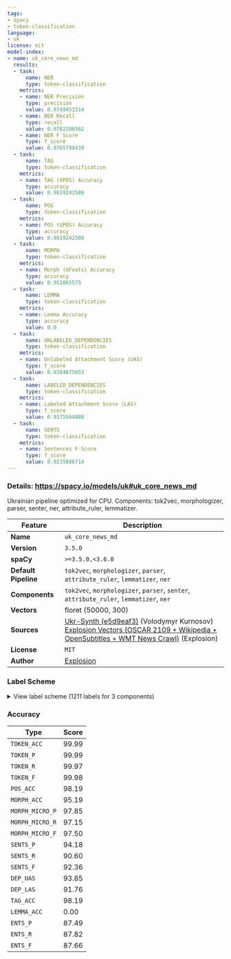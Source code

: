 ```yaml
---
tags:
- spacy
- token-classification
language:
- uk
license: mit
model-index:
- name: uk_core_news_md
  results:
  - task:
      name: NER
      type: token-classification
    metrics:
    - name: NER Precision
      type: precision
      value: 0.8749451514
    - name: NER Recall
      type: recall
      value: 0.8782206562
    - name: NER F Score
      type: f_score
      value: 0.8765798439
  - task:
      name: TAG
      type: token-classification
    metrics:
    - name: TAG (XPOS) Accuracy
      type: accuracy
      value: 0.9819242508
  - task:
      name: POS
      type: token-classification
    metrics:
    - name: POS (UPOS) Accuracy
      type: accuracy
      value: 0.9819242508
  - task:
      name: MORPH
      type: token-classification
    metrics:
    - name: Morph (UFeats) Accuracy
      type: accuracy
      value: 0.951865575
  - task:
      name: LEMMA
      type: token-classification
    metrics:
    - name: Lemma Accuracy
      type: accuracy
      value: 0.0
  - task:
      name: UNLABELED_DEPENDENCIES
      type: token-classification
    metrics:
    - name: Unlabeled Attachment Score (UAS)
      type: f_score
      value: 0.9384875653
  - task:
      name: LABELED_DEPENDENCIES
      type: token-classification
    metrics:
    - name: Labeled Attachment Score (LAS)
      type: f_score
      value: 0.9175564886
  - task:
      name: SENTS
      type: token-classification
    metrics:
    - name: Sentences F-Score
      type: f_score
      value: 0.9235886714
---
```

### Details: https://spacy.io/models/uk#uk_core_news_md

Ukrainian pipeline optimized for CPU. Components: tok2vec, morphologizer, parser, senter, ner, attribute_ruler, lemmatizer.

| Feature | Description |
| --- | --- |
| **Name** | `uk_core_news_md` |
| **Version** | `3.5.0` |
| **spaCy** | `>=3.5.0,<3.6.0` |
| **Default Pipeline** | `tok2vec`, `morphologizer`, `parser`, `attribute_ruler`, `lemmatizer`, `ner` |
| **Components** | `tok2vec`, `morphologizer`, `parser`, `senter`, `attribute_ruler`, `lemmatizer`, `ner` |
| **Vectors** | floret (50000, 300) |
| **Sources** | [Ukr-Synth (e5d9eaf3)](https://huggingface.co/datasets/ukr-models/Ukr-Synth) (Volodymyr Kurnosov)<br />[Explosion Vectors (OSCAR 2109 + Wikipedia + OpenSubtitles + WMT News Crawl)](https://github.com/explosion/spacy-vectors-builder) (Explosion) |
| **License** | `MIT` |
| **Author** | [Explosion](https://explosion.ai) |

### Label Scheme

<details>

<summary>View label scheme (1211 labels for 3 components)</summary>

| Component | Labels |
| --- | --- |
| **`morphologizer`** | `POS=CCONJ`, `Degree=Cmp\|POS=ADV`, `Aspect=Imp\|Mood=Ind\|Number=Plur\|POS=VERB\|Person=3\|Tense=Pres\|VerbForm=Fin`, `Animacy=Inan\|Case=Nom\|Gender=Fem\|Number=Plur\|POS=NOUN`, `Animacy=Inan\|Case=Gen\|Gender=Masc\|Number=Sing\|POS=NOUN`, `Animacy=Inan\|Case=Ins\|Gender=Fem\|Number=Sing\|POS=NOUN`, `POS=PUNCT`, `Case=Gen\|Number=Plur\|POS=DET\|PronType=Dem`, `Animacy=Inan\|Case=Gen\|Gender=Fem\|Number=Plur\|POS=NOUN`, `POS=ADV\|PronType=Rel`, `POS=PART`, `Aspect=Imp\|Mood=Ind\|Number=Plur\|POS=VERB\|Tense=Past\|VerbForm=Fin`, `Aspect=Imp\|POS=VERB\|VerbForm=Inf`, `Animacy=Inan\|Case=Nom\|Gender=Masc\|Number=Plur\|POS=NOUN`, `Animacy=Anim\|Case=Nom\|Gender=Masc\|Number=Plur\|POS=NOUN`, `Animacy=Inan\|Case=Acc\|Gender=Masc\|Number=Plur\|POS=NOUN`, `Case=Loc\|POS=ADP`, `Case=Loc\|Gender=Masc\|Number=Sing\|POS=ADJ`, `Animacy=Inan\|Case=Loc\|Gender=Masc\|Number=Sing\|POS=NOUN`, `Animacy=Anim\|Case=Nom\|Gender=Masc\|Number=Sing\|POS=NOUN`, `Animacy=Anim\|Case=Nom\|Gender=Masc\|NameType=Giv\|Number=Sing\|POS=PROPN`, `Animacy=Anim\|Case=Nom\|Gender=Masc\|NameType=Sur\|Number=Sing\|POS=PROPN`, `POS=ADV`, `Aspect=Imp\|Gender=Masc\|Mood=Ind\|Number=Sing\|POS=VERB\|Tense=Past\|VerbForm=Fin`, `Animacy=Inan\|Case=Loc\|Gender=Masc\|Number=Plur\|POS=NOUN`, `Case=Gen\|POS=ADP`, `Animacy=Inan\|Case=Gen\|Gender=Neut\|Number=Sing\|POS=PRON\|PronType=Dem`, `Case=Loc\|Gender=Masc\|NumType=Ord\|Number=Sing\|POS=ADJ\|Uninflect=Yes`, `Abbr=Yes\|Animacy=Inan\|Case=Loc\|Gender=Masc\|Number=Sing\|POS=NOUN\|Uninflect=Yes`, `Case=Nom\|NumType=Card\|POS=DET\|PronType=Ind`, `Animacy=Anim\|Case=Gen\|Gender=Masc\|Number=Plur\|POS=NOUN`, `Animacy=Inan\|Case=Acc\|Gender=Neut\|Number=Sing\|POS=NOUN`, `Case=Gen\|Number=Plur\|POS=ADJ`, `Animacy=Inan\|Case=Gen\|Gender=Neut\|Number=Plur\|POS=NOUN`, `Case=Loc\|Number=Plur\|POS=ADJ`, `POS=SCONJ`, `Aspect=Imp\|Mood=Ind\|Number=Sing\|POS=VERB\|Person=3\|Tense=Pres\|VerbForm=Fin`, `Aspect=Perf\|POS=VERB\|VerbForm=Inf`, `Degree=Pos\|POS=ADV`, `Aspect=Imp\|Mood=Ind\|Number=Sing\|POS=VERB\|Person=1\|Tense=Pres\|VerbForm=Fin`, `Animacy=Anim\|Case=Nom\|Number=Plur\|POS=PRON\|Person=2\|PronType=Prs`, `Aspect=Perf\|Mood=Ind\|Number=Plur\|POS=VERB\|Person=2\|Tense=Fut\|VerbForm=Fin`, `Animacy=Inan\|Case=Acc\|Gender=Masc\|Number=Sing\|POS=DET\|Poss=Yes\|PronType=Prs\|Reflex=Yes`, `Animacy=Inan\|Case=Acc\|Gender=Masc\|Number=Sing\|POS=NOUN`, `Case=Loc\|Gender=Neut\|Number=Sing\|POS=DET\|PronType=Dem`, `Animacy=Inan\|Case=Loc\|Gender=Neut\|Number=Sing\|POS=NOUN`, `Animacy=Inan\|Case=Acc\|Gender=Masc\|Number=Sing\|POS=DET\|PronType=Dem`, `Animacy=Inan\|Case=Acc\|Degree=Pos\|Gender=Masc\|Number=Sing\|POS=ADJ`, `Animacy=Inan\|Case=Acc\|Gender=Masc\|Number=Sing\|POS=ADJ`, `Aspect=Perf\|Mood=Ind\|POS=VERB\|Person=0\|VerbForm=Fin`, `Case=Gen\|Gender=Masc\|NumType=Ord\|Number=Sing\|POS=ADJ\|Uninflect=Yes`, `Animacy=Inan\|Case=Loc\|Gender=Fem\|Number=Sing\|POS=PROPN`, `Aspect=Imp\|Mood=Ind\|Number=Plur\|POS=VERB\|Person=1\|Tense=Pres\|VerbForm=Fin`, `Animacy=Anim\|Case=Acc\|Number=Plur\|POS=DET\|PronType=Tot`, `POS=PART\|Polarity=Neg`, `Animacy=Inan\|Case=Gen\|Gender=Neut\|Number=Plur\|POS=NOUN\|Uninflect=Yes`, `Animacy=Inan\|Case=Gen\|Gender=Fem\|Number=Sing\|POS=NOUN`, `POS=PUNCT\|PunctType=Quot`, `POS=PUNCT\|PunctType=Dash`, `Aspect=Perf\|Gender=Masc\|Mood=Ind\|Number=Sing\|POS=VERB\|Tense=Past\|VerbForm=Fin`, `POS=ADV\|PronType=Dem`, `Animacy=Inan\|Case=Nom\|Gender=Fem\|Number=Sing\|POS=NOUN`, `Animacy=Inan\|Case=Gen\|Gender=Fem\|Number=Sing\|POS=PROPN`, `Case=Acc\|POS=ADP`, `Animacy=Inan\|Case=Acc\|Gender=Fem\|Number=Sing\|POS=NOUN`, `Case=Gen\|Gender=Masc\|Number=Sing\|POS=DET\|PronType=Ind`, `Aspect=Perf\|Case=Gen\|Gender=Masc\|Number=Sing\|POS=ADJ\|VerbForm=Part\|Voice=Pass`, `Animacy=Inan\|Case=Gen\|Gender=Neut\|Number=Sing\|POS=NOUN`, `Foreign=Yes\|POS=X`, `Aspect=Perf\|Mood=Ind\|Number=Plur\|POS=VERB\|Tense=Past\|VerbForm=Fin`, `Case=Ins\|POS=ADP`, `Animacy=Inan\|Case=Ins\|Gender=Fem\|Number=Plur\|POS=NOUN`, `Animacy=Inan\|Case=Acc\|Gender=Neut\|Number=Sing\|POS=PRON\|PronType=Dem`, `Case=Nom\|Number=Plur\|POS=ADJ`, `Animacy=Anim\|Case=Nom\|Gender=Fem\|Number=Plur\|POS=NOUN`, `Abbr=Yes\|Animacy=Inan\|Case=Gen\|Gender=Neut\|Number=Sing\|POS=NOUN\|Uninflect=Yes`, `Animacy=Inan\|Case=Nom\|Gender=Masc\|Number=Sing\|POS=NOUN`, `Animacy=Inan\|Case=Nom\|Gender=Fem\|Number=Sing\|POS=PROPN`, `Animacy=Inan\|Case=Acc\|Number=Ptan\|POS=NOUN`, `Case=Nom\|Number=Plur\|POS=DET\|PronType=Rel`, `Case=Ins\|Number=Plur\|POS=PRON\|Person=3\|PronType=Prs`, `Aspect=Imp\|Mood=Ind\|Number=Plur\|POS=AUX\|Tense=Past\|VerbForm=Fin`, `Aspect=Perf\|Case=Nom\|Number=Plur\|POS=ADJ\|VerbForm=Part\|Voice=Pass`, `Aspect=Perf\|Case=Nom\|Gender=Masc\|Number=Sing\|POS=ADJ\|VerbForm=Part\|Voice=Pass`, `Case=Nom\|Number=Plur\|POS=DET\|Person=3\|Poss=Yes\|PronType=Prs\|Uninflect=Yes`, `Animacy=Inan\|Case=Nom\|Gender=Neut\|Number=Plur\|POS=NOUN`, `Aspect=Imp\|Gender=Masc\|Mood=Ind\|Number=Sing\|POS=AUX\|Tense=Past\|VerbForm=Fin`, `Case=Ins\|Degree=Pos\|Gender=Masc\|Number=Sing\|POS=ADJ`, `Animacy=Inan\|Case=Dat\|POS=PRON\|PronType=Neg`, `Case=Nom\|Degree=Pos\|Number=Plur\|POS=ADJ`, `Animacy=Anim\|Case=Acc\|Gender=Masc\|Number=Plur\|POS=NOUN`, `POS=SPACE`, `Case=Nom\|Gender=Fem\|Number=Sing\|POS=DET\|PronType=Tot`, `Case=Ins\|Gender=Fem\|Number=Sing\|POS=ADJ`, `Animacy=Inan\|Case=Ins\|Gender=Masc\|Number=Sing\|POS=NOUN`, `Animacy=Inan\|Case=Nom\|Gender=Neut\|Number=Sing\|POS=PRON\|PronType=Dem`, `Case=Nom\|Gender=Masc\|Number=Sing\|POS=ADJ`, `Case=Gen\|Degree=Pos\|Number=Plur\|POS=ADJ`, `Aspect=Perf\|Mood=Ind\|Number=Sing\|POS=VERB\|Person=3\|Tense=Fut\|VerbForm=Fin`, `Case=Ins\|Gender=Masc\|Number=Sing\|POS=ADJ`, `Aspect=Perf\|POS=VERB\|Tense=Past\|VerbForm=Conv`, `Animacy=Inan\|Case=Acc\|Gender=Fem\|Number=Plur\|POS=NOUN`, `Aspect=Imp\|Case=Gen\|Gender=Neut\|Number=Sing\|POS=ADJ\|VerbForm=Part\|Voice=Pass`, `Aspect=Perf\|Mood=Ind\|Number=Plur\|POS=VERB\|Person=3\|Tense=Fut\|VerbForm=Fin`, `Case=Acc\|Degree=Cmp\|Gender=Fem\|Number=Sing\|POS=ADJ`, `Animacy=Inan\|Case=Loc\|Gender=Fem\|Number=Sing\|POS=NOUN`, `Animacy=Inan\|Case=Acc\|Degree=Pos\|Number=Plur\|POS=ADJ`, `Case=Loc\|Degree=Pos\|Gender=Fem\|Number=Sing\|POS=ADJ`, `Animacy=Anim\|Case=Gen\|Number=Plur\|POS=PRON\|Person=2\|PronType=Prs`, `Case=Nom\|NumType=Card\|POS=DET\|PronType=Dem`, `Animacy=Anim\|Case=Gen\|Number=Ptan\|POS=NOUN`, `Animacy=Inan\|Case=Loc\|Gender=Masc\|Number=Sing\|POS=PROPN`, `Case=Gen\|Gender=Masc\|Number=Sing\|POS=ADJ`, `Animacy=Anim\|Case=Acc\|Gender=Fem\|Number=Sing\|POS=NOUN`, `Aspect=Perf\|Case=Gen\|Number=Plur\|POS=ADJ\|VerbForm=Part\|Voice=Pass`, `Case=Nom\|Gender=Fem\|Number=Sing\|POS=PRON\|Person=3\|PronType=Prs`, `Aspect=Perf\|Gender=Fem\|Mood=Ind\|Number=Sing\|POS=VERB\|Tense=Past\|VerbForm=Fin`, `Animacy=Inan\|Case=Gen\|Number=Ptan\|POS=NOUN`, `Abbr=Yes\|Animacy=Anim\|Case=Nom\|Gender=Masc\|NameType=Giv\|Number=Sing\|POS=PROPN\|Uninflect=Yes`, `Abbr=Yes\|Animacy=Anim\|Case=Nom\|Gender=Masc\|NameType=Sur\|Number=Sing\|POS=PROPN\|Uninflect=Yes`, `Animacy=Anim\|Case=Nom\|Gender=Masc\|Number=Sing\|POS=PRON\|PronType=Int`, `Animacy=Inan\|Case=Nom\|Gender=Neut\|Number=Sing\|POS=PRON\|PronType=Int`, `Case=Acc\|Gender=Neut\|Number=Sing\|POS=ADJ`, `Case=Nom\|Gender=Fem\|Number=Sing\|POS=ADJ`, `Animacy=Anim\|Case=Nom\|Number=Plur\|POS=PRON\|Person=1\|PronType=Prs`, `Animacy=Inan\|Case=Acc\|Number=Plur\|POS=ADJ`, `Animacy=Inan\|Case=Nom\|Gender=Masc\|Number=Sing\|POS=PROPN\|Uninflect=Yes`, `Aspect=Perf\|Mood=Ind\|Number=Plur\|POS=VERB\|Person=1\|Tense=Fut\|VerbForm=Fin`, `Case=Gen\|Gender=Fem\|Number=Sing\|POS=ADJ`, `Case=Acc\|Gender=Neut\|NumType=Ord\|Number=Sing\|POS=ADJ\|Uninflect=Yes`, `Animacy=Inan\|Case=Dat\|Gender=Neut\|Number=Sing\|POS=NOUN`, `Case=Nom\|Gender=Fem\|Number=Sing\|POS=DET\|PronType=Rel`, `Animacy=Anim\|Case=Gen\|Gender=Fem\|Number=Sing\|POS=NOUN`, `Aspect=Perf\|Case=Loc\|Degree=Pos\|Gender=Masc\|Number=Sing\|POS=ADJ\|VerbForm=Part\|Voice=Pass`, `Animacy=Anim\|Case=Gen\|Gender=Masc\|Number=Sing\|POS=NOUN`, `Case=Gen\|Degree=Pos\|Gender=Masc\|Number=Sing\|POS=ADJ`, `Case=Nom\|NumType=Card\|POS=NUM\|Uninflect=Yes`, `Case=Nom\|Degree=Pos\|Gender=Neut\|Number=Sing\|POS=ADJ`, `Animacy=Inan\|Case=Nom\|Gender=Neut\|Number=Sing\|POS=NOUN`, `Animacy=Inan\|Case=Acc\|Number=Plur\|POS=DET\|PronType=Tot`, `Case=Ins\|Gender=Masc\|Number=Sing\|POS=DET\|PronType=Dem`, `Animacy=Inan\|Case=Gen\|Gender=Masc\|Number=Sing\|POS=PROPN`, `Abbr=Yes\|Animacy=Inan\|Case=Acc\|Gender=Masc\|Number=Sing\|POS=PROPN\|Uninflect=Yes`, `Animacy=Anim\|Case=Nom\|Gender=Fem\|Number=Sing\|POS=NOUN`, `Animacy=Anim\|Case=Nom\|Gender=Fem\|NameType=Giv\|Number=Sing\|POS=PROPN`, `Animacy=Anim\|Case=Nom\|Gender=Fem\|NameType=Sur\|Number=Sing\|POS=PROPN`, `Animacy=Anim\|Case=Dat\|Gender=Masc\|Number=Sing\|POS=NOUN`, `Animacy=Anim\|Case=Acc\|Gender=Fem\|NameType=Giv\|Number=Sing\|POS=PROPN`, `Animacy=Anim\|Case=Acc\|Gender=Fem\|NameType=Sur\|Number=Sing\|POS=PROPN`, `Case=Acc\|Gender=Masc\|Number=Sing\|POS=DET\|Person=3\|Poss=Yes\|PronType=Prs\|Uninflect=Yes`, `Animacy=Anim\|Case=Nom\|Number=Sing\|POS=PRON\|Person=1\|PronType=Prs`, `Animacy=Inan\|Case=Acc\|Gender=Fem\|Number=Sing\|POS=PROPN`, `Case=Acc\|Degree=Pos\|Gender=Fem\|Number=Sing\|POS=ADJ`, `Animacy=Anim\|Case=Ins\|Gender=Masc\|Number=Sing\|POS=NOUN`, `Animacy=Inan\|Case=Gen\|Gender=Masc\|Number=Plur\|POS=NOUN`, `Animacy=Inan\|Case=Nom\|Gender=Neut\|Number=Sing\|POS=NOUN\|Uninflect=Yes`, `Animacy=Inan\|Case=Gen\|Gender=Neut\|Number=Sing\|POS=NOUN\|Uninflect=Yes`, `Case=Loc\|Number=Plur\|POS=DET\|PronType=Ind`, `Animacy=Inan\|Case=Loc\|Gender=Neut\|Number=Sing\|POS=NOUN\|Uninflect=Yes`, `Animacy=Inan\|Case=Loc\|Gender=Fem\|Number=Plur\|POS=NOUN`, `Case=Ins\|Number=Plur\|POS=ADJ`, `Case=Gen\|NumType=Card\|POS=NUM\|Uninflect=Yes`, `Animacy=Anim\|Case=Gen\|Gender=Fem\|Number=Plur\|POS=NOUN`, `Case=Ins\|Gender=Masc\|Number=Sing\|POS=PRON\|Person=3\|PronType=Prs`, `Animacy=Anim\|Case=Dat\|Gender=Fem\|NameType=Giv\|Number=Sing\|POS=PROPN`, `Animacy=Anim\|Case=Nom\|Gender=Fem\|NameType=Sur\|Number=Sing\|POS=PROPN\|Uninflect=Yes`, `Abbr=Yes\|Animacy=Inan\|Case=Nom\|Gender=Neut\|Number=Sing\|POS=PROPN\|Uninflect=Yes`, `Animacy=Anim\|Case=Ins\|Gender=Masc\|Number=Plur\|POS=NOUN`, `Aspect=Perf\|Case=Acc\|Gender=Neut\|Number=Sing\|POS=ADJ\|VerbForm=Part\|Voice=Pass`, `Aspect=Imp\|Mood=Imp\|Number=Plur\|POS=VERB\|Person=2\|VerbForm=Fin`, `Case=Loc\|Gender=Neut\|NumType=Ord\|Number=Sing\|POS=ADJ\|Uninflect=Yes`, `Abbr=Yes\|Animacy=Inan\|Case=Loc\|Gender=Neut\|Number=Sing\|POS=NOUN\|Uninflect=Yes`, `Case=Acc\|NumType=Card\|POS=DET\|PronType=Ind`, `Case=Nom\|Gender=Masc\|Number=Sing\|POS=PRON\|Person=3\|PronType=Prs`, `Abbr=Yes\|Animacy=Inan\|Case=Ins\|Gender=Masc\|Number=Sing\|POS=NOUN\|Uninflect=Yes`, `Animacy=Inan\|Case=Ins\|Gender=Masc\|Number=Plur\|POS=NOUN`, `Case=Ins\|Gender=Masc\|Number=Sing\|POS=DET\|PronType=Tot`, `Case=Nom\|Degree=Pos\|Gender=Fem\|Number=Sing\|POS=ADJ`, `Case=Acc\|NumType=Card\|POS=NUM\|Uninflect=Yes`, `Animacy=Inan\|Case=Acc\|Gender=Fem\|NumType=Card\|Number=Plur\|POS=NOUN`, `Case=Gen\|Degree=Cmp\|Number=Plur\|POS=ADJ`, `Case=Acc\|Gender=Fem\|Number=Sing\|POS=DET\|Person=1\|Poss=Yes\|PronType=Prs`, `Case=Gen\|Number=Plur\|POS=DET\|Person=3\|Poss=Yes\|PronType=Prs`, `Animacy=Inan\|Case=Acc\|Degree=Pos\|Gender=Masc\|NumType=Ord\|Number=Sing\|POS=ADJ`, `Case=Ins\|Gender=Masc\|Number=Sing\|POS=DET\|PronType=Rel`, `Case=Acc\|Gender=Fem\|Number=Sing\|POS=DET\|PronType=Tot`, `Case=Acc\|Gender=Fem\|Number=Sing\|POS=ADJ`, `Case=Nom\|Number=Plur\|POS=DET\|PronType=Dem`, `Animacy=Anim\|Case=Nom\|Gender=Masc\|Number=Sing\|POS=PRON\|PronType=Rel`, `Degree=Abs\|POS=ADV`, `Animacy=Anim\|Case=Acc\|Gender=Masc\|Number=Sing\|POS=NOUN`, `Case=Nom\|Gender=Masc\|Number=Sing\|POS=DET\|PronType=Tot\|Variant=Short`, `Case=Dat\|Gender=Masc\|Number=Sing\|POS=PRON\|Person=3\|PronType=Prs`, `Case=Acc\|Gender=Fem\|Number=Sing\|POS=DET\|PronType=Dem`, `Hyph=Yes\|POS=ADJ\|Variant=Short`, `Case=Nom\|Degree=Sup\|Gender=Fem\|Number=Sing\|POS=ADJ`, `Degree=Sup\|POS=ADV`, `Case=Gen\|Gender=Masc\|Number=Sing\|POS=DET\|PronType=Dem`, `Case=Nom\|Gender=Fem\|Number=Sing\|POS=DET\|PronType=Dem`, `Animacy=Inan\|Case=Ins\|Gender=Neut\|Number=Sing\|POS=PRON\|PronType=Dem`, `Case=Acc\|Gender=Fem\|Number=Sing\|POS=PRON\|Person=3\|PronType=Prs`, `Case=Nom\|Gender=Neut\|Number=Sing\|POS=ADJ`, `Abbr=Yes\|Animacy=Inan\|Case=Nom\|Gender=Masc\|Number=Sing\|POS=PROPN\|Uninflect=Yes`, `Animacy=Inan\|Case=Acc\|Number=Plur\|POS=DET\|PronType=Rel`, `Abbr=Yes\|Animacy=Inan\|Case=Gen\|Gender=Fem\|Number=Sing\|POS=PROPN\|Uninflect=Yes`, `Case=Loc\|Gender=Fem\|Number=Sing\|POS=ADJ`, `Abbr=Yes\|Animacy=Anim\|Case=Ins\|Gender=Fem\|Number=Sing\|POS=PROPN\|Uninflect=Yes`, `Case=Acc\|Gender=Fem\|Number=Sing\|POS=DET\|Poss=Yes\|PronType=Prs\|Reflex=Yes`, `Case=Loc\|Degree=Pos\|Number=Plur\|POS=ADJ`, `Case=Gen\|Degree=Pos\|Gender=Fem\|Number=Sing\|POS=ADJ`, `Abbr=Yes\|Animacy=Inan\|Case=Gen\|Gender=Fem\|Number=Sing\|POS=NOUN\|Uninflect=Yes`, `Animacy=Inan\|Case=Nom\|Gender=Masc\|Number=Sing\|POS=PROPN`, `Animacy=Inan\|Case=Gen\|Number=Ptan\|POS=PROPN`, `Aspect=Imp\|Mood=Ind\|Number=Sing\|POS=VERB\|Person=3\|Polarity=Neg\|Tense=Pres\|VerbForm=Fin`, `Aspect=Imp\|POS=AUX\|VerbForm=Inf`, `Aspect=Imp\|Gender=Neut\|Mood=Ind\|Number=Sing\|POS=VERB\|Tense=Past\|VerbForm=Fin`, `Animacy=Inan\|Case=Nom\|Number=Plur\|POS=PROPN\|Uninflect=Yes`, `Case=Dat\|Gender=Masc\|Number=Sing\|POS=DET\|PronType=Dem`, `Case=Dat\|Degree=Pos\|Gender=Masc\|Number=Sing\|POS=ADJ`, `Animacy=Inan\|Case=Dat\|Gender=Masc\|Number=Sing\|POS=NOUN`, `POS=INTJ`, `Case=Acc\|Gender=Fem\|NumType=Ord\|Number=Sing\|POS=ADJ`, `Aspect=Imp\|Case=Acc\|Gender=Fem\|Number=Sing\|POS=ADJ\|VerbForm=Part\|Voice=Pass`, `Case=Loc\|Gender=Fem\|NumType=Ord\|Number=Sing\|POS=ADJ`, `Aspect=Imp\|Mood=Ind\|Number=Sing\|POS=AUX\|Person=3\|Tense=Fut\|VerbForm=Fin`, `Case=Acc\|Gender=Neut\|Number=Sing\|POS=DET\|PronType=Rel`, `Aspect=Perf\|Gender=Neut\|Mood=Ind\|Number=Sing\|POS=VERB\|Tense=Past\|VerbForm=Fin`, `Case=Dat\|Number=Plur\|POS=ADJ`, `Animacy=Inan\|Case=Dat\|Gender=Fem\|Number=Plur\|POS=NOUN`, `Abbr=Yes\|Animacy=Inan\|Case=Nom\|Gender=Neut\|Number=Sing\|POS=NOUN\|Uninflect=Yes`, `Case=Dat\|Gender=Fem\|Number=Sing\|POS=ADJ`, `Animacy=Inan\|Case=Dat\|Gender=Fem\|Number=Sing\|POS=NOUN`, `Case=Acc\|Number=Plur\|POS=PRON\|Person=3\|PronType=Prs`, `Animacy=Inan\|Case=Gen\|Foreign=Yes\|Gender=Masc\|Number=Sing\|POS=X\|Uninflect=Yes`, `Aspect=Imp\|Gender=Neut\|Mood=Ind\|Number=Sing\|POS=AUX\|Tense=Past\|VerbForm=Fin`, `Case=Acc\|Gender=Fem\|NumType=Card\|POS=NUM\|Uninflect=Yes`, `Animacy=Inan\|Case=Acc\|Gender=Neut\|Number=Plur\|POS=NOUN\|Uninflect=Yes`, `Case=Loc\|NumType=Card\|POS=NUM\|Uninflect=Yes`, `Aspect=Perf\|Case=Loc\|Number=Plur\|POS=ADJ\|VerbForm=Part\|Voice=Pass`, `Animacy=Anim\|Case=Dat\|Gender=Masc\|Number=Plur\|POS=NOUN`, `Animacy=Anim\|Case=Gen\|Number=Plur\|POS=PRON\|Person=1\|PronType=Prs`, `Case=Ins\|Gender=Fem\|Number=Sing\|POS=DET\|PronType=Ind`, `Animacy=Inan\|Case=Gen\|Gender=Neut\|Number=Sing\|POS=PRON\|PronType=Ind`, `Animacy=Inan\|Case=Nom\|Gender=Neut\|Number=Sing\|POS=PRON\|PronType=Rel`, `Animacy=Anim\|Case=Ins\|Number=Plur\|POS=PRON\|Person=1\|PronType=Prs`, `Case=Nom\|Gender=Masc\|Number=Sing\|POS=DET\|PronType=Rel`, `Animacy=Anim\|Case=Dat\|Gender=Fem\|Number=Plur\|POS=NOUN`, `Animacy=Anim\|Case=Gen\|Gender=Masc\|NameType=Giv\|Number=Sing\|POS=PROPN`, `Animacy=Anim\|Case=Gen\|Gender=Masc\|NameType=Sur\|Number=Sing\|POS=PROPN`, `Animacy=Anim\|Case=Acc\|Gender=Masc\|Number=Sing\|POS=DET\|Poss=Yes\|PronType=Prs\|Reflex=Yes`, `Animacy=Anim\|Case=Acc\|Gender=Masc\|NameType=Giv\|Number=Sing\|POS=PROPN`, `Animacy=Anim\|Case=Acc\|Gender=Masc\|NameType=Sur\|Number=Sing\|POS=PROPN`, `Animacy=Inan\|Case=Loc\|Number=Ptan\|POS=NOUN`, `Case=Gen\|Gender=Neut\|NumType=Ord\|Number=Sing\|POS=ADJ\|Uninflect=Yes`, `Case=Nom\|NumType=Card\|POS=NUM`, `POS=SYM`, `Case=Loc\|Gender=Neut\|NumType=Ord\|Number=Sing\|POS=ADJ`, `Case=Ins\|NumType=Card\|POS=NUM\|Uninflect=Yes`, `Case=Loc\|Gender=Masc\|Number=Sing\|POS=DET\|Poss=Yes\|PronType=Prs\|Reflex=Yes`, `Animacy=Inan\|Case=Ins\|Gender=Neut\|Number=Sing\|POS=NOUN`, `Case=Acc\|NumType=Card\|POS=NUM`, `Case=Gen\|Gender=Neut\|Number=Sing\|POS=ADJ`, `Abbr=Yes\|Animacy=Inan\|Case=Nom\|Gender=Fem\|Number=Sing\|POS=NOUN\|Uninflect=Yes`, `Case=Gen\|POS=PRON\|PronType=Prs\|Reflex=Yes`, `Animacy=Inan\|Case=Nom\|Gender=Neut\|Number=Sing\|POS=PRON\|PronType=Tot`, `Aspect=Imp\|Mood=Ind\|Number=Sing\|POS=VERB\|Person=3\|Tense=Fut\|VerbForm=Fin`, `Aspect=Imp\|Mood=Ind\|Number=Plur\|POS=VERB\|Person=1\|Tense=Fut\|VerbForm=Fin`, `Aspect=Perf\|Case=Ins\|Number=Plur\|POS=ADJ\|VerbForm=Part\|Voice=Pass`, `Case=Ins\|Degree=Pos\|Gender=Neut\|Number=Sing\|POS=ADJ`, `Aspect=Imp\|POS=VERB\|Tense=Pres\|VerbForm=Conv`, `Animacy=Inan\|Case=Acc\|Gender=Neut\|Number=Sing\|POS=PRON\|PronType=Tot`, `Abbr=Yes\|Animacy=Inan\|Case=Nom\|Gender=Masc\|Number=Sing\|POS=NOUN\|Uninflect=Yes`, `Abbr=Yes\|Animacy=Inan\|Case=Gen\|Gender=Masc\|Number=Sing\|POS=NOUN\|Uninflect=Yes`, `Case=Dat\|Number=Plur\|POS=PRON\|Person=3\|PronType=Prs`, `Animacy=Inan\|Case=Acc\|Number=Plur\|POS=DET\|Poss=Yes\|PronType=Prs\|Reflex=Yes`, `Animacy=Inan\|Case=Acc\|Gender=Neut\|Number=Plur\|POS=NOUN`, `Animacy=Anim\|Case=Acc\|Gender=Masc\|Number=Sing\|POS=ADJ`, `Case=Ins\|Degree=Pos\|Gender=Fem\|Number=Sing\|POS=ADJ`, `Aspect=Perf\|Mood=Imp\|Number=Plur\|POS=VERB\|Person=2\|VerbForm=Fin`, `Case=Dat\|POS=PRON\|PronType=Prs\|Reflex=Yes`, `Case=Nom\|Gender=Fem\|Number=Sing\|POS=DET\|PronType=Ind`, `Case=Loc\|Gender=Masc\|Number=Sing\|POS=DET\|PronType=Dem`, `Animacy=Inan\|Case=Acc\|Gender=Masc\|NumType=Card\|POS=NUM`, `Animacy=Inan\|Case=Acc\|Gender=Masc\|Number=Sing\|POS=PROPN\|Uninflect=Yes`, `Case=Nom\|Degree=Pos\|Gender=Masc\|NumType=Ord\|Number=Sing\|POS=ADJ`, `Animacy=Anim\|Case=Nom\|Gender=Fem\|NameType=Giv\|Number=Sing\|POS=PROPN\|Uninflect=Yes`, `Case=Gen\|NumType=Card\|POS=NUM`, `Case=Ins\|Number=Plur\|POS=DET\|PronType=Rel`, `Case=Nom\|Gender=Fem\|Number=Sing\|POS=DET\|Person=2\|Poss=Yes\|PronType=Prs`, `Animacy=Anim\|Case=Nom\|Gender=Masc\|NameType=Sur\|Number=Sing\|POS=PROPN\|Uninflect=Yes`, `Animacy=Inan\|Case=Dat\|Gender=Fem\|Number=Sing\|POS=PROPN`, `Case=Nom\|Gender=Fem\|NumType=Ord\|Number=Sing\|POS=ADJ`, `Animacy=Inan\|Case=Nom\|Gender=Fem\|Number=Sing\|POS=PROPN\|Uninflect=Yes`, `Case=Loc\|Gender=Masc\|Number=Sing\|POS=DET\|PronType=Prs\|Reflex=Yes`, `Animacy=Inan\|Case=Ins\|Gender=Fem\|Number=Sing\|POS=PROPN`, `Case=Ins\|Gender=Fem\|Number=Sing\|POS=DET\|Poss=Yes\|PronType=Prs\|Reflex=Yes`, `Case=Gen\|Number=Plur\|POS=DET\|PronType=Tot`, `Animacy=Anim\|Case=Acc\|Gender=Fem\|Number=Plur\|POS=NOUN`, `Case=Gen\|Number=Plur\|POS=PRON\|Person=3\|PronType=Prs`, `Case=Gen\|Number=Plur\|POS=DET\|PronType=Prs\|Reflex=Yes`, `Case=Dat\|Gender=Masc\|Number=Sing\|POS=DET\|PronType=Tot`, `Aspect=Imp\|Mood=Ind\|Number=Plur\|POS=VERB\|Person=2\|Tense=Pres\|VerbForm=Fin`, `Case=Gen\|Gender=Fem\|Number=Sing\|POS=DET\|PronType=Rel`, `Aspect=Perf\|Case=Ins\|Gender=Masc\|Number=Sing\|POS=ADJ\|VerbForm=Part\|Voice=Pass`, `Aspect=Imp\|Mood=Ind\|Number=Sing\|POS=VERB\|Person=1\|Tense=Fut\|VerbForm=Fin`, `Animacy=Inan\|Case=Acc\|Gender=Neut\|Number=Sing\|POS=NOUN\|Uninflect=Yes`, `Animacy=Anim\|Case=Gen\|Gender=Masc\|NameType=Sur\|Number=Sing\|POS=PROPN\|Uninflect=Yes`, `Animacy=Anim\|Case=Gen\|Gender=Fem\|NameType=Sur\|Number=Sing\|POS=PROPN\|Uninflect=Yes`, `Case=Acc\|Gender=Fem\|Number=Sing\|POS=DET\|PronType=Rel`, `Aspect=Perf\|Case=Nom\|Gender=Neut\|Number=Sing\|POS=ADJ\|VerbForm=Part\|Voice=Pass`, `Case=Nom\|Gender=Neut\|Number=Sing\|POS=DET\|Person=1\|Poss=Yes\|PronType=Prs`, `Case=Gen\|Gender=Neut\|Number=Sing\|POS=DET\|PronType=Dem`, `Animacy=Inan\|Case=Ins\|Gender=Neut\|Number=Plur\|POS=NOUN`, `Animacy=Anim\|Case=Acc\|Number=Plur\|POS=DET\|PronType=Rel`, `Case=Loc\|Number=Plur\|POS=DET\|Poss=Yes\|PronType=Prs\|Reflex=Yes`, `Case=Ins\|Number=Plur\|POS=DET\|Person=3\|Poss=Yes\|PronType=Prs\|Uninflect=Yes`, `Case=Acc\|Degree=Pos\|Gender=Neut\|Number=Sing\|POS=ADJ`, `Case=Acc\|Gender=Masc\|Number=Sing\|POS=PRON\|Person=3\|PronType=Prs`, `Animacy=Anim\|Case=Dat\|Number=Plur\|POS=PRON\|Person=2\|PronType=Prs`, `Abbr=Yes\|Animacy=Inan\|Case=Acc\|Gender=Neut\|Number=Sing\|POS=NOUN\|Uninflect=Yes`, `Animacy=Anim\|Case=Gen\|Gender=Fem\|NameType=Giv\|Number=Sing\|POS=PROPN`, `Hyph=Yes\|POS=ADJ`, `POS=ADV\|PronType=Ind`, `Case=Nom\|Gender=Masc\|Number=Sing\|POS=DET\|PronType=Prs\|Reflex=Yes`, `Case=Gen\|Gender=Fem\|NumType=Ord\|Number=Sing\|POS=ADJ`, `Animacy=Anim\|Case=Voc\|Gender=Fem\|NameType=Giv\|Number=Sing\|POS=PROPN`, `Abbr=Yes\|Animacy=Inan\|Case=Gen\|Gender=Fem\|NumType=Card\|Number=Plur\|POS=NOUN\|Uninflect=Yes`, `Abbr=Yes\|Animacy=Inan\|Case=Gen\|Gender=Fem\|Number=Plur\|POS=NOUN\|Uninflect=Yes`, `Animacy=Inan\|Case=Gen\|Gender=Fem\|NumType=Card\|Number=Sing\|POS=NOUN`, `Aspect=Imp\|Mood=Ind\|Number=Plur\|POS=AUX\|Person=3\|Tense=Pres\|VerbForm=Fin`, `Case=Nom\|Number=Plur\|POS=DET\|PronType=Ind`, `Case=Nom\|Degree=Cmp\|Number=Plur\|POS=ADJ`, `POS=ADV\|PronType=Neg`, `Case=Nom\|Number=Plur\|POS=DET\|PronType=Tot`, `Case=Gen\|Number=Plur\|POS=DET\|PronType=Rel`, `Animacy=Anim\|Case=Dat\|Number=Plur\|POS=PRON\|Person=1\|PronType=Prs`, `Animacy=Anim\|Case=Acc\|Number=Plur\|POS=DET\|PronType=Dem`, `Case=Nom\|Degree=Pos\|Gender=Masc\|Number=Sing\|POS=ADJ`, `Case=Ins\|Number=Plur\|POS=DET\|PronType=Tot`, `Case=Ins\|Degree=Pos\|Number=Plur\|POS=ADJ`, `Case=Loc\|Gender=Fem\|Number=Sing\|POS=PRON\|Person=3\|PronType=Prs`, `Aspect=Imp\|Mood=Ind\|Number=Sing\|POS=AUX\|Person=3\|Tense=Pres\|VerbForm=Fin`, `Case=Nom\|Number=Plur\|POS=PRON\|Person=3\|PronType=Prs`, `Animacy=Inan\|Case=Acc\|Gender=Neut\|Number=Sing\|POS=PRON\|PronType=Ind`, `Case=Nom\|Gender=Masc\|Number=Sing\|POS=ADJ\|Variant=Short`, `Animacy=Inan\|Case=Gen\|Gender=Masc\|Number=Plur\|POS=NOUN\|Uninflect=Yes`, `Abbr=Yes\|Animacy=Inan\|Case=Gen\|Gender=Masc\|NumType=Card\|Number=Plur\|POS=NOUN\|Uninflect=Yes`, `Case=Nom\|Gender=Masc\|Number=Sing\|POS=DET\|PronType=Ind`, `Case=Loc\|Gender=Masc\|Number=Sing\|POS=DET\|PronType=Rel`, `Animacy=Inan\|Case=Loc\|Gender=Neut\|Number=Sing\|POS=PROPN`, `Abbr=Yes\|Animacy=Inan\|Case=Gen\|Gender=Neut\|Number=Sing\|POS=PROPN\|Uninflect=Yes`, `Animacy=Anim\|Case=Acc\|Number=Plur\|POS=ADJ`, `Case=Gen\|Gender=Fem\|Number=Sing\|POS=DET\|PronType=Tot`, `Case=Ins\|Gender=Masc\|Number=Sing\|POS=DET\|PronType=Ind`, `Aspect=Imp\|Gender=Fem\|Mood=Ind\|Number=Sing\|POS=VERB\|Tense=Past\|VerbForm=Fin`, `Animacy=Anim\|Case=Gen\|Number=Sing\|POS=PRON\|Person=1\|PronType=Prs`, `Case=Loc\|Degree=Pos\|Gender=Masc\|Number=Sing\|POS=ADJ`, `Case=Gen\|Gender=Neut\|Number=Sing\|POS=DET\|Person=1\|Poss=Yes\|PronType=Prs`, `POS=PART\|PartType=Conseq`, `Animacy=Inan\|Case=Acc\|Gender=Masc\|Number=Sing\|POS=DET\|PronType=Prs\|Reflex=Yes`, `Case=Nom\|Degree=Cmp\|Gender=Masc\|Number=Sing\|POS=ADJ`, `Animacy=Anim\|Case=Nom\|Gender=Masc\|Number=Sing\|POS=PROPN`, `Animacy=Inan\|Case=Gen\|Gender=Neut\|Number=Sing\|POS=PROPN\|Uninflect=Yes`, `Case=Nom\|Gender=Neut\|Number=Sing\|POS=DET\|PronType=Dem`, `Case=Gen\|Gender=Masc\|Number=Sing\|POS=DET\|Poss=Yes\|PronType=Prs\|Reflex=Yes`, `Case=Gen\|Gender=Fem\|Number=Sing\|POS=DET\|PronType=Dem`, `Case=Gen\|Degree=Pos\|Gender=Neut\|Number=Sing\|POS=ADJ`, `Aspect=Perf\|Case=Nom\|Gender=Fem\|Number=Sing\|POS=ADJ\|VerbForm=Part\|Voice=Pass`, `Animacy=Anim\|Case=Ins\|Number=Sing\|POS=PRON\|Person=1\|PronType=Prs`, `Case=Gen\|Degree=Cmp\|Gender=Neut\|Number=Sing\|POS=ADJ`, `Case=Gen\|NumType=Card\|POS=DET\|PronType=Ind`, `Mood=Cnd\|POS=AUX`, `Abbr=Yes\|Animacy=Inan\|Case=Acc\|Gender=Masc\|Number=Sing\|POS=NOUN\|Uninflect=Yes`, `Animacy=Inan\|Case=Acc\|Gender=Masc\|NumType=Ord\|Number=Sing\|POS=ADJ`, `Aspect=Imp\|Case=Gen\|Number=Plur\|POS=ADJ\|VerbForm=Part\|Voice=Pass`, `Aspect=Perf\|Case=Loc\|Gender=Masc\|Number=Sing\|POS=ADJ\|VerbForm=Part\|Voice=Pass`, `Case=Loc\|Gender=Fem\|Number=Sing\|POS=DET\|PronType=Ind`, `Animacy=Inan\|Case=Acc\|Number=Plur\|POS=DET\|PronType=Dem`, `Abbr=Yes\|Animacy=Inan\|Case=Nom\|Gender=Fem\|Number=Sing\|POS=PROPN\|Uninflect=Yes`, `POS=ADJ`, `Case=Loc\|Gender=Masc\|Number=Sing\|POS=DET\|PronType=Ind`, `Case=Gen\|Degree=Sup\|Number=Plur\|POS=ADJ`, `Animacy=Inan\|Case=Nom\|Gender=Masc\|Number=Sing\|POS=NOUN\|Uninflect=Yes`, `Animacy=Inan\|Case=Nom\|Number=Ptan\|POS=NOUN`, `Aspect=Perf\|Case=Acc\|Gender=Fem\|Number=Sing\|POS=ADJ\|VerbForm=Part\|Voice=Pass`, `Case=Ins\|Gender=Fem\|Number=Sing\|POS=DET\|PronType=Rel`, `Case=Gen\|Gender=Fem\|Number=Sing\|POS=DET\|Person=1\|Poss=Yes\|PronType=Prs`, `Animacy=Inan\|Case=Nom\|Gender=Masc\|Number=Plur\|POS=NOUN\|Uninflect=Yes`, `Case=Dat\|POS=ADP`, `Animacy=Inan\|Case=Loc\|Gender=Neut\|Number=Sing\|POS=PRON\|PronType=Rel`, `Animacy=Inan\|Case=Acc\|Gender=Masc\|Number=Sing\|POS=PROPN`, `Case=Nom\|Gender=Neut\|Number=Sing\|POS=DET\|PronType=Ind`, `Case=Gen\|Gender=Neut\|NumType=Card\|POS=NUM`, `Animacy=Anim\|Case=Ins\|Gender=Fem\|Number=Sing\|POS=NOUN`, `Case=Gen\|Gender=Fem\|NumType=Ord\|Number=Sing\|POS=ADJ\|Uninflect=Yes`, `Case=Loc\|Degree=Pos\|Gender=Masc\|NumType=Ord\|Number=Sing\|POS=ADJ`, `Case=Ins\|Gender=Neut\|Number=Sing\|POS=ADJ`, `Animacy=Inan\|Case=Gen\|Gender=Fem\|NumType=Card\|Number=Plur\|POS=NOUN`, `Animacy=Anim\|Case=Nom\|POS=PRON\|PronType=Ind`, `Abbr=Yes\|Animacy=Inan\|Case=Gen\|Number=Ptan\|POS=NOUN\|Uninflect=Yes`, `Case=Nom\|Gender=Masc\|Number=Sing\|POS=DET\|PronType=Neg\|Variant=Short`, `Case=Loc\|Gender=Neut\|Number=Sing\|POS=ADJ`, `Aspect=Imp\|Mood=Ind\|Number=Plur\|POS=AUX\|Person=3\|Tense=Fut\|VerbForm=Fin`, `Case=Gen\|Gender=Masc\|Number=Sing\|POS=PRON\|Person=3\|PronType=Prs`, `POS=X`, `Case=Nom\|Gender=Masc\|NumType=Card\|POS=NUM\|Uninflect=Yes`, `Animacy=Inan\|Case=Acc\|Gender=Masc\|Number=Sing\|POS=DET\|PronType=Rel`, `Aspect=Imp\|Gender=Fem\|Mood=Ind\|Number=Sing\|POS=AUX\|Tense=Past\|VerbForm=Fin`, `Animacy=Inan\|Case=Gen\|Gender=Neut\|Number=Sing\|POS=PRON\|PronType=Rel`, `Animacy=Inan\|Case=Ins\|Number=Ptan\|POS=NOUN`, `Case=Dat\|Gender=Fem\|Number=Sing\|POS=PRON\|Person=3\|PronType=Prs`, `Case=Loc\|Gender=Masc\|Number=Sing\|POS=PRON\|Person=3\|PronType=Prs`, `Animacy=Inan\|Case=Gen\|Number=Ptan\|POS=NOUN\|Uninflect=Yes`, `POS=ADV\|PronType=Int`, `Aspect=Imp\|POS=VERB\|Polarity=Neg\|Tense=Pres\|VerbForm=Conv`, `Aspect=Imp\|Mood=Ind\|Number=Sing\|POS=VERB\|Person=2\|Tense=Pres\|VerbForm=Fin`, `Animacy=Inan\|Case=Loc\|Gender=Fem\|Number=Sing\|POS=PROPN\|Uninflect=Yes`, `Case=Acc\|NumType=Card\|Number=Plur\|POS=NUM\|Uninflect=Yes`, `Animacy=Inan\|Case=Gen\|Number=Ptan\|POS=PROPN\|Uninflect=Yes`, `Case=Nom\|Degree=Sup\|Gender=Neut\|Number=Sing\|POS=ADJ`, `Aspect=Perf\|Case=Gen\|Gender=Masc\|Number=Sing\|POS=ADJ\|VerbForm=Part\|Voice=Act`, `Case=Gen\|Gender=Fem\|Number=Sing\|POS=PRON\|Person=3\|PronType=Prs`, `Animacy=Inan\|Case=Nom\|Number=Ptan\|POS=PROPN\|Uninflect=Yes`, `Animacy=Inan\|Case=Loc\|Gender=Neut\|Number=Sing\|POS=PRON\|PronType=Dem`, `Case=Loc\|Gender=Masc\|NumType=Card\|POS=NUM`, `Animacy=Inan\|Case=Loc\|Gender=Neut\|Number=Plur\|POS=NOUN`, `Animacy=Inan\|Aspect=Perf\|Case=Acc\|Number=Plur\|POS=ADJ\|VerbForm=Part\|Voice=Pass`, `Case=Dat\|Gender=Masc\|Number=Sing\|POS=DET\|PronType=Rel`, `Case=Gen\|Gender=Masc\|NumType=Card\|POS=NUM`, `Animacy=Inan\|Case=Dat\|Gender=Masc\|Number=Plur\|POS=NOUN`, `Animacy=Inan\|Aspect=Perf\|Case=Acc\|Gender=Masc\|Number=Sing\|POS=ADJ\|VerbForm=Part\|Voice=Pass`, `Case=Gen\|Gender=Fem\|Number=Sing\|POS=DET\|Poss=Yes\|PronType=Prs\|Reflex=Yes`, `Case=Gen\|Gender=Fem\|Number=Sing\|POS=DET\|PronType=Ind`, `Animacy=Anim\|Case=Nom\|POS=PRON\|PronType=Neg`, `Animacy=Anim\|Case=Ins\|Gender=Masc\|NameType=Giv\|Number=Sing\|POS=PROPN`, `Animacy=Anim\|Case=Ins\|Gender=Masc\|NameType=Sur\|Number=Sing\|POS=PROPN`, `Case=Nom\|Gender=Fem\|NumType=Card\|POS=NUM\|Uninflect=Yes`, `Case=Gen\|Gender=Fem\|Number=Sing\|POS=DET\|Person=3\|Poss=Yes\|PronType=Prs\|Uninflect=Yes`, `Aspect=Imp\|Case=Nom\|Gender=Masc\|Number=Sing\|POS=ADJ\|VerbForm=Part\|Voice=Pass`, `Animacy=Inan\|Case=Loc\|Number=Ptan\|POS=PROPN\|Uninflect=Yes`, `Aspect=Imp\|Case=Ins\|Number=Plur\|POS=ADJ\|Tense=Pres\|VerbForm=Part\|Voice=Act`, `Case=Acc\|Number=Plur\|POS=DET\|Person=3\|Poss=Yes\|PronType=Prs\|Uninflect=Yes`, `Animacy=Anim\|Case=Acc\|Number=Ptan\|POS=NOUN`, `Animacy=Anim\|Case=Gen\|Gender=Fem\|NameType=Sur\|Number=Sing\|POS=PROPN`, `Case=Gen\|Gender=Neut\|Number=Sing\|POS=PRON\|Person=3\|PronType=Prs`, `Case=Dat\|Number=Plur\|POS=DET\|Person=1\|Poss=Yes\|PronType=Prs`, `Case=Gen\|Degree=Sup\|Gender=Fem\|Number=Sing\|POS=ADJ`, `Case=Gen\|Gender=Masc\|Number=Sing\|POS=DET\|PronType=Tot`, `Case=Gen\|Degree=Sup\|Gender=Masc\|Number=Sing\|POS=ADJ`, `Animacy=Inan\|Case=Acc\|Number=Plur\|POS=DET\|PronType=Prs\|Reflex=Yes`, `Case=Loc\|NumType=Card\|POS=NUM`, `Case=Ins\|Gender=Masc\|NumType=Card\|POS=NUM`, `Case=Acc\|Gender=Masc\|NumType=Card\|POS=NUM`, `Case=Acc\|Gender=Fem\|Number=Sing\|POS=DET\|Person=3\|Poss=Yes\|PronType=Prs\|Uninflect=Yes`, `Case=Loc\|Gender=Masc\|Number=Sing\|POS=DET\|Person=1\|Poss=Yes\|PronType=Prs`, `Case=Loc\|Degree=Pos\|Gender=Neut\|NumType=Ord\|Number=Sing\|POS=ADJ`, `Aspect=Perf\|Case=Ins\|Degree=Pos\|Number=Plur\|POS=ADJ\|VerbForm=Part\|Voice=Pass`, `Case=Ins\|Number=Plur\|POS=DET\|Poss=Yes\|PronType=Prs\|Reflex=Yes`, `Case=Loc\|Number=Plur\|POS=DET\|PronType=Dem`, `Case=Nom\|Gender=Fem\|Number=Sing\|POS=DET\|Person=3\|Poss=Yes\|PronType=Prs\|Uninflect=Yes`, `Case=Nom\|Gender=Masc\|Number=Sing\|POS=DET\|PronType=Dem`, `Abbr=Yes\|Animacy=Inan\|Case=Loc\|Gender=Fem\|Number=Sing\|POS=NOUN\|Uninflect=Yes`, `Animacy=Anim\|Animacy[gram]=Inan\|Case=Acc\|Gender=Fem\|Number=Plur\|POS=NOUN`, `Case=Loc\|Gender=Fem\|Number=Sing\|POS=DET\|PronType=Tot`, `Case=Ins\|Degree=Pos\|Gender=Masc\|NumType=Ord\|Number=Sing\|POS=ADJ`, `Animacy=Anim\|Case=Gen\|Gender=Masc\|NameType=Giv\|Number=Sing\|POS=PROPN\|Uninflect=Yes`, `Case=Gen\|Gender=Masc\|NumType=Ord\|Number=Sing\|POS=ADJ`, `Case=Gen\|Gender=Masc\|Number=Sing\|POS=DET\|PronType=Rel`, `Animacy=Inan\|Case=Loc\|Number=Ptan\|POS=PROPN`, `Aspect=Imp\|Case=Nom\|Gender=Masc\|Number=Sing\|POS=ADJ\|Tense=Pres\|VerbForm=Part\|Voice=Act`, `Case=Acc\|Gender=Neut\|Number=Sing\|POS=DET\|Poss=Yes\|PronType=Prs\|Reflex=Yes`, `Case=Gen\|Number=Plur\|POS=DET\|PronType=Neg`, `Animacy=Inan\|Case=Acc\|Gender=Neut\|Number=Sing\|POS=PRON\|PronType=Rel`, `Aspect=Imp\|Case=Nom\|Number=Plur\|POS=ADJ\|VerbForm=Part\|Voice=Pass`, `Case=Dat\|Degree=Pos\|Number=Plur\|POS=ADJ`, `Case=Loc\|Gender=Neut\|Number=Sing\|POS=DET\|Person=3\|Poss=Yes\|PronType=Prs\|Uninflect=Yes`, `Case=Nom\|Gender=Masc\|NumType=Ord\|Number=Sing\|POS=ADJ`, `Animacy=Anim\|Case=Acc\|Gender=Masc\|NameType=Giv\|Number=Sing\|POS=PROPN\|Uninflect=Yes`, `Case=Acc\|Gender=Neut\|Number=Sing\|POS=DET\|PronType=Dem`, `Case=Acc\|Gender=Fem\|Number=Sing\|POS=DET\|PronType=Ind`, `Abbr=Yes\|Animacy=Inan\|Case=Nom\|Gender=Fem\|Number=Plur\|POS=NOUN\|Uninflect=Yes`, `Case=Acc\|Gender=Neut\|Number=Sing\|POS=DET\|Person=3\|Poss=Yes\|PronType=Prs\|Uninflect=Yes`, `Aspect=Perf\|Case=Gen\|Gender=Fem\|Number=Sing\|POS=ADJ\|VerbForm=Part\|Voice=Pass`, `Case=Gen\|Number=Plur\|POS=DET\|Person=1\|Poss=Yes\|PronType=Prs`, `Animacy=Inan\|Case=Gen\|POS=PRON\|PronType=Neg`, `Case=Nom\|Gender=Masc\|Number=Sing\|POS=DET\|PronType=Tot`, `Animacy=Inan\|Case=Acc\|Number=Plur\|POS=DET\|Person=1\|Poss=Yes\|PronType=Prs`, `Case=Gen\|Gender=Fem\|NumType=Card\|POS=NUM\|Uninflect=Yes`, `Animacy=Inan\|Case=Gen\|Gender=Masc\|Number=Sing\|POS=NOUN\|Uninflect=Yes`, `Case=Ins\|Gender=Neut\|Number=Sing\|POS=DET\|Poss=Yes\|PronType=Prs\|Reflex=Yes`, `Aspect=Imp\|Case=Acc\|Gender=Fem\|Number=Sing\|POS=ADJ\|Tense=Pres\|VerbForm=Part\|Voice=Act`, `Abbr=Yes\|Animacy=Anim\|Case=Gen\|Gender=Masc\|Number=Sing\|POS=NOUN\|Uninflect=Yes`, `Case=Dat\|Number=Plur\|POS=DET\|PronType=Dem`, `Case=Ins\|Degree=Sup\|Gender=Fem\|Number=Sing\|POS=ADJ`, `Case=Nom\|Gender=Masc\|Number=Sing\|POS=DET\|Person=3\|Poss=Yes\|PronType=Prs\|Uninflect=Yes`, `Case=Gen\|Number=Plur\|POS=DET\|Poss=Yes\|PronType=Prs\|Reflex=Yes`, `Animacy=Inan\|Case=Acc\|Gender=Masc\|Number=Sing\|POS=DET\|PronType=Ind`, `Animacy=Anim\|Case=Dat\|Gender=Masc\|NameType=Giv\|Number=Sing\|POS=PROPN`, `Animacy=Anim\|Case=Dat\|Gender=Masc\|NameType=Sur\|Number=Sing\|POS=PROPN`, `Case=Gen\|Number=Plur\|POS=DET\|PronType=Ind`, _(truncated: full list in pipeline meta)_ |
| **`parser`** | `ROOT`, `acl`, `acl:relcl`, `advcl`, `advcl:sp`, `advcl:svc`, `advmod`, `advmod:det`, `amod`, `appos`, `aux`, `case`, `cc`, `ccomp`, `compound`, `conj`, `cop`, `csubj`, `dep`, `det`, `det:numgov`, `discourse`, `expl`, `fixed`, `flat:abs`, `flat:foreign`, `flat:name`, `flat:range`, `flat:repeat`, `flat:sibl`, `flat:title`, `iobj`, `mark`, `nmod`, `nsubj`, `nummod`, `nummod:gov`, `obj`, `obl`, `orphan`, `parataxis`, `parataxis:discourse`, `punct`, `vocative`, `xcomp`, `xcomp:sp` |
| **`ner`** | `LOC`, `ORG`, `PER` |

</details>

### Accuracy

| Type | Score |
| --- | --- |
| `TOKEN_ACC` | 99.99 |
| `TOKEN_P` | 99.99 |
| `TOKEN_R` | 99.97 |
| `TOKEN_F` | 99.98 |
| `POS_ACC` | 98.19 |
| `MORPH_ACC` | 95.19 |
| `MORPH_MICRO_P` | 97.85 |
| `MORPH_MICRO_R` | 97.15 |
| `MORPH_MICRO_F` | 97.50 |
| `SENTS_P` | 94.18 |
| `SENTS_R` | 90.60 |
| `SENTS_F` | 92.36 |
| `DEP_UAS` | 93.85 |
| `DEP_LAS` | 91.76 |
| `TAG_ACC` | 98.19 |
| `LEMMA_ACC` | 0.00 |
| `ENTS_P` | 87.49 |
| `ENTS_R` | 87.82 |
| `ENTS_F` | 87.66 |